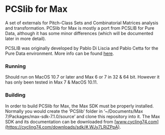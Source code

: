 # PCSlib for Max
A set of externals for Pitch-Class Sets and Combinatorial Matrices analysis and transformation.
PCSlib for Max is mostly a port from PCSLIB for Pure Data, although it has some minor differences (which will be documented later in more detail).

PCSLIB was originally developed by Pablo Di Liscia and Pablo Cetta for the Pure Data environment. More info can be found [here](https://puredata.info/Members/pdiliscia/pcslib).

### Running
Should run on MacOS 10.7 or later and Max 6 or 7 in 32 & 64 bit. However it has only been tested in Max 7 & MacOS 10.11.

### Building
In order to build PCSlib for Max, the Max SDK must be properly installed. Normally you would create the ‘PCSlib’ folder in ‘~/Documents/Max 7/Packages/max-sdk-7.1.0/source’ and clone this repository into it.
The Max SDK and its documentation can be downloaded from [www.cycling74.com](https://cycling74.com/downloads/sdk/#.WJy7LRiZPpA).